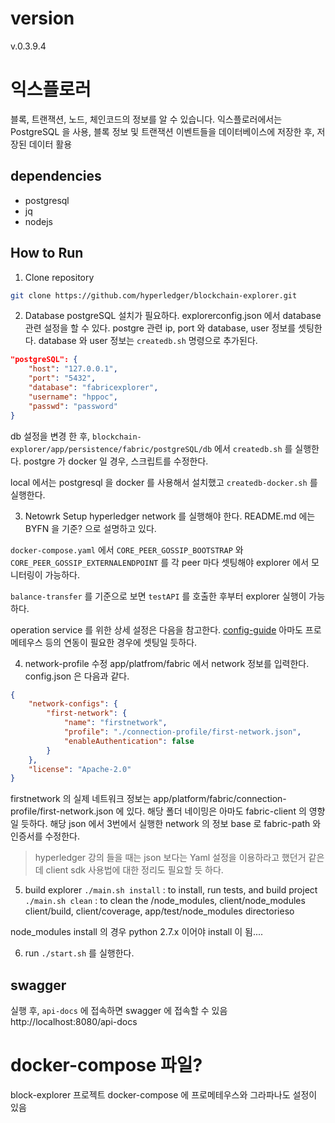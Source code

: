 # version
v.0.3.9.4

# 익스플로러
블록, 트랜잭션, 노드, 체인코드의 정보를 알 수 있습니다.
익스플로러에서는 PostgreSQL 을 사용, 블록 정보 및 트랜잭션 이벤트들을 데이터베이스에 저장한 후, 저장된 데이터 활용

## dependencies
- postgresql
- jq
- nodejs

## How to Run
1. Clone repository
```bash
git clone https://github.com/hyperledger/blockchain-explorer.git
```

2. Database
postgreSQL 설치가 필요하다.
explorerconfig.json 에서 database 관련 설정을 할 수 있다.
postgre 관련 ip, port 와 database, user 정보를 셋팅한다.
database 와 user 정보는 `createdb.sh` 명령으로 추가된다.
```json
"postgreSQL": {
    "host": "127.0.0.1",
    "port": "5432",
    "database": "fabricexplorer",
    "username": "hppoc",
    "passwd": "password"
}
```
db 설정을 변경 한 후,
`blockchain-explorer/app/persistence/fabric/postgreSQL/db` 에서 `createdb.sh` 를 실행한다.
postgre 가 docker 일 경우, 스크립트를 수정한다.

local 에서는 postgresql 을 docker 를 사용해서 설치했고 `createdb-docker.sh` 를 실행한다.

3. Netowrk Setup
hyperledger network 를 실행해야 한다.
README.md 에는 BYFN 을 기준? 으로 설명하고 있다.

`docker-compose.yaml` 에서 
`CORE_PEER_GOSSIP_BOOTSTRAP` 와 `CORE_PEER_GOSSIP_EXTERNALENDPOINT` 를 각 peer 마다 
셋팅해야 explorer 에서 모니터링이 가능하다.

`balance-transfer` 를 기준으로 보면 `testAPI` 를 호출한 후부터 explorer 실행이 가능하다.


operation service 를 위한 상세 설정은 다음을 참고한다.
[config-guide](https://github.com/hyperledger/blockchain-explorer/blob/master/CONFIG-OPERATIONS-SERVICE-HLEXPLORER.md)
아마도 프로메테우스 등의 연동이 필요한 경우에 셋팅일 듯하다.

4. network-profile 수정
app/platfrom/fabric 에서 network 정보를 입력한다.
config.json 은 다음과 같다.
```json
{
    "network-configs": {
        "first-network": {
            "name": "firstnetwork",
            "profile": "./connection-profile/first-network.json",
            "enableAuthentication": false
        }
    },
    "license": "Apache-2.0"
}
```

firstnetwork 의 실제 네트워크 정보는 app/platform/fabric/connection-profile/first-network.json
에 있다. 해당 폴더 네이밍은 아마도 fabric-client 의 영향일 듯하다.
해당 json 에서 3번에서 실행한 network 의 정보 base 로 fabric-path 와 인증서를 수정한다.
> hyperledger 강의 들을 때는 json 보다는 Yaml 설정을 이용하라고 했던거 같은데
> client sdk 사용법에 대한 정리도 필요할 듯 하다.


5. build explorer
`./main.sh install` : to install, run tests, and build project
`./main.sh clean` : to clean the /node_modules, client/node_modules client/build, client/coverage, app/test/node_modules directorieso

node_modules install 의 경우 python 2.7.x 이어야 install 이 됨....

6. run
`./start.sh` 를 실행한다.

## swagger
실행 후, `api-docs` 에 접속하면 swagger 에 접속할 수 있음
http://localhost:8080/api-docs


# docker-compose 파일?
block-explorer 프로젝트 docker-compose 에 프로메테우스와 그라파나도 설정이 있음
